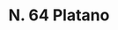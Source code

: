 ---
title: "N. 64 Platano"
permalink: "/edition/plant064/"
plant-name: "N. 64"
plant-number: "064"
plant-xml: "/assets/xml/plant064.xml"
plant-img1: "/assets/img/plant064_verso.jpg"
plant-img2: "/assets/img/plant064.jpg"
plant-title: "N. 64 Platano"
plant-wfo-link: "http://www.worldfloraonline.org/taxon/wfo-0000487086"
plant-kew-link: ""
plant-taxon-content: "Platanus orientalis L."
layout: single-xml
---